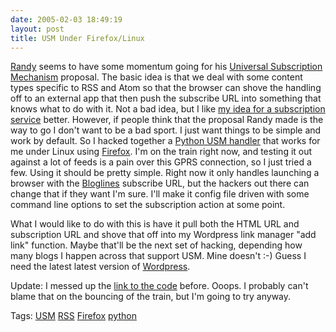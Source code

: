 ```yaml
---
date: 2005-02-03 18:49:19
layout: post
title: USM Under Firefox/Linux
---
```


[Randy](http://www.kbcafe.com/) seems to have some momentum going for his [Universal Subscription Mechanism](http://www.kbcafe.com/rss/usm.html) proposal. The basic idea is that we deal with some content types specific to RSS and Atom so that the browser can shove the handling off to an external app that then push the subscribe URL into something that knows what to do with it. Not a bad idea, but I like [my idea for a subscription service](http://www.bitsplitter.net/blog/?p=388) better. However, if people think that the proposal Randy made is the way to go I don't want to be a bad sport. I just want things to be simple and work by default. So I hacked together a [Python USM handler](http://www.bitsplitter.net/projects/usm.txt) that works for me under Linux using [Firefox](http://www.firefox.com/). I'm on the train right now, and testing it out against a lot of feeds is a pain over this GPRS connection, so I just tried a few. Using it should be pretty simple. Right now it only handles launching a browser with the [Bloglines](http://www.bloglines.com) subscribe URL, but the hackers out there can change that if they want I'm sure. I'll make it config file driven with some command line options to set the subscription action at some point.

What I would like to do with this is have it pull both the HTML URL and subscription URL and shove that off into my Wordpress link manager "add link" function. Maybe that'll be the next set of hacking, depending how many blogs I happen across that support USM. Mine doesn't :-)  Guess I need the latest latest version of [Wordpress](http://www.wordpress.org).

Update: I messed up the [link to the code](http://www.bitsplitter.net/projects/usm.txt) before. Ooops. I probably can't blame that on the bouncing of the train, but I'm going to try anyway.

Tags: [USM](http://technorati.com/tag/usm) [RSS](http://technorati.com/tag/rss) [Firefox](http://technorati.com/tag/firefox) [python](http://technorati.com/tag/python)
